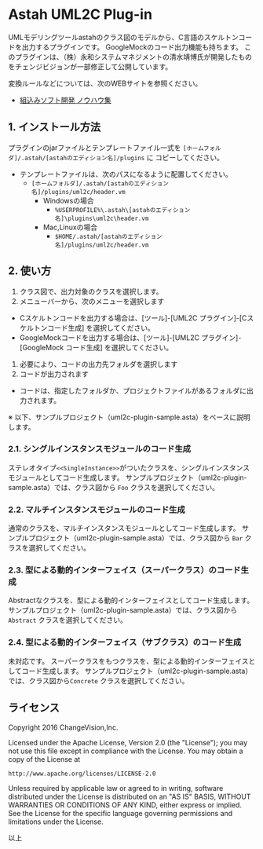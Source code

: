 # Astah UML2C Plug-in

UMLモデリングツールastahのクラス図のモデルから、C言語のスケルトンコードを出力するプラグインです。
GoogleMockのコード出力機能も持ちます。
このプラグインは、（株）永和システムマネジメントの清水靖博氏が開発したものをチェンジビジョンが一部修正して公開しています。

変換ルールなどについては、次のWEBサイトを参照ください。

 - [組込みソフト開発 ノウハウ集](http://y-philly.bitbucket.org/embedded-know-how/index.html)


## 1. インストール方法

プラグインのjarファイルとテンプレートファイル一式を `[ホームフォルダ]/.astah/[astahのエディション名]/plugins` に
コピーしてください。
- テンプレートファイルは、次のパスになるように配置してください。
   - `[ホームフォルダ]/.astah/[astahのエディション名]/plugins/uml2c/header.vm`
      - Windowsの場合
        - `%USERPROFILE%\.astah\[astahのエディション名]\plugins\uml2c\header.vm`
      - Mac,Linuxの場合
        - `$HOME/.astah/[astahのエディション名]/plugins/uml2c/header.vm`

## 2. 使い方

1. クラス図で、出力対象のクラスを選択します。
1. メニューバーから、次のメニューを選択します
 * Cスケルトンコードを出力する場合は、[ツール]-[UML2C プラグイン]-[Cスケルトンコード生成] を選択してください。
 * GoogleMockコードを出力する場合は、[ツール]-[UML2C プラグイン]-[GoogleMock コード生成] を選択してください。
1. 必要により、コードの出力先フォルダを選択します
1. コードが出力されます
 * コードは、指定したフォルダか、プロジェクトファイルがあるフォルダに出力されます。

※ 以下、サンプルプロジェクト（uml2c-plugin-sample.asta）をベースに説明します。

### 2.1. シングルインスタンスモジュールのコード生成
ステレオタイプ`<<SingleInstance>>`がついたクラスを、シングルインスタンスモジュールとしてコード生成します。
サンプルプロジェクト（uml2c-plugin-sample.asta）では、クラス図から `Foo` クラスを選択してください。

### 2.2. マルチインスタンスモジュールのコード生成
通常のクラスを、マルチインスタンスモジュールとしてコード生成します。
サンプルプロジェクト（uml2c-plugin-sample.asta）では、クラス図から `Bar` クラスを選択してください。

### 2.3. 型による動的インターフェイス（スーパークラス）のコード生成
Abstractなクラスを、型による動的インターフェイスとしてコード生成します。
サンプルプロジェクト（uml2c-plugin-sample.asta）では、クラス図から `Abstract` クラスを選択してください。

### 2.4. 型による動的インターフェイス（サブクラス）のコード生成
未対応です。
スーパークラスをもつクラスを、型による動的インターフェイスとしてコード生成します。
サンプルプロジェクト（uml2c-plugin-sample.asta）では、クラス図から`Concrete` クラスを選択してください。


## ライセンス
Copyright 2016 ChangeVision,Inc.

Licensed under the Apache License, Version 2.0 (the "License");
you may not use this file except in compliance with the License.
You may obtain a copy of the License at

    http://www.apache.org/licenses/LICENSE-2.0

Unless required by applicable law or agreed to in writing, software
distributed under the License is distributed on an "AS IS" BASIS,
WITHOUT WARRANTIES OR CONDITIONS OF ANY KIND, either express or implied.
See the License for the specific language governing permissions and
limitations under the License.

以上
